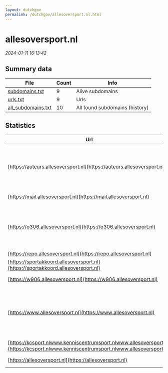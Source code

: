```yaml
---
layout: dutchgov
permalink: /dutchgov/allesoversport.nl.html
---
```



# allesoversport.nl
*2024-01-11 16:13:42*
## Summary data


| File       | Count | Info |
|------------|-------|------|
|[subdomains.txt](/data/allesoversport.nl/subdomains.txt)|9|Alive subdomains|
|[urls.txt](/data/allesoversport.nl/urls.txt)|9|Urls|
|[all_subdomains.txt](/data/allesoversport.nl/all_subdomains.txt)|10|All found subdomains (history)|


## Statistics


| Url | SSL | Server | Cookie | HSTS | CSP | XFO | XXP | RP | Tech |Title |
|------------|-------|------|------|------|------|------|------|------|------|------|
|[https://auteurs.allesoversport.nl](https://auteurs.allesoversport.nl)| || |:white_check_mark: | | | | :white_check_mark: |HSTS MySQL PHP Varnish:6.2 WordPress Yoast SEO:20.13|Home - Kenniscen...|
|[https://mail.allesoversport.nl](https://mail.allesoversport.nl)| || | | | | | :white_check_mark: |HSTS Varnish:6.2|Default site|
|[https://o306.allesoversport.nl](https://o306.allesoversport.nl)| ||:o: | | | | | :white_check_mark: |Amazon ALB Amazon CloudFront Amazon Web Services|Error 404|
|[https://repo.allesoversport.nl](https://repo.allesoversport.nl)| || |:white_check_mark: | | :white_check_mark: | :white_check_mark: | :white_check_mark: |HSTS PHP|Redirecting to /...|
|[https://sportakkoord.allesoversport.nl](https://sportakkoord.allesoversport.nl)| || |:white_check_mark: | | :white_check_mark: | :white_check_mark: | :white_check_mark: |HSTS Varnish:6.2|302 Found|
|[https://w906.allesoversport.nl](https://w906.allesoversport.nl)| || | | | | | :white_check_mark: |HSTS Varnish:6.2|Default site|
|[https://www.allesoversport.nl](https://www.allesoversport.nl)| || |:white_check_mark: | | :white_check_mark: | :white_check_mark: | :white_check_mark: |Google Tag Manager HSTS MySQL PHP Varnish:6.2 WordPress|Allesoversport.n...|
|[https://kcsport.nlwww.kenniscentrumsport.nlwww.allesoversport.nl](https://kcsport.nlwww.kenniscentrumsport.nlwww.allesoversport.nl)| || | | | | | :white_check_mark: |HSTS Varnish|Default site|
|[https://allesoversport.nl](https://allesoversport.nl)| || |:white_check_mark: | | :white_check_mark: | :white_check_mark: | :white_check_mark: |HSTS Varnish|301 Moved Perman...|
